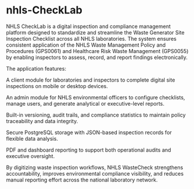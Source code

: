 # nhls-CheckLab
NHLS CheckLab is a digital inspection and compliance management platform designed to standardize and streamline the Waste Generator Site Inspection Checklist across all NHLS laboratories.
The system ensures consistent application of the NHLS Waste Management Policy and Procedures (GPS0061) and Healthcare Risk Waste Management (GPS0055) by enabling inspectors to assess, record, and report findings electronically.

The application features:

A client module for laboratories and inspectors to complete digital site inspections on mobile or desktop devices.

An admin module for NHLS environmental officers to configure checklists, manage users, and generate analytical or executive-level reports.

Built-in versioning, audit trails, and compliance statistics to maintain policy traceability and data integrity.

Secure PostgreSQL storage with JSON-based inspection records for flexible data analysis.

PDF and dashboard reporting to support both operational audits and executive oversight.

By digitizing waste inspection workflows, NHLS WasteCheck strengthens accountability, improves environmental compliance visibility, and reduces manual reporting effort across the national laboratory network.